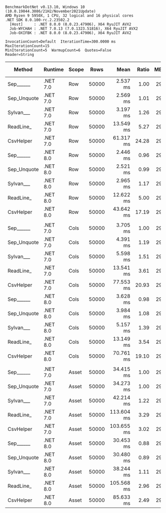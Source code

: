 ```

BenchmarkDotNet v0.13.10, Windows 10 (10.0.19044.3086/21H2/November2021Update)
AMD Ryzen 9 5950X, 1 CPU, 32 logical and 16 physical cores
.NET SDK 8.0.100-rc.2.23502.2
  [Host]     : .NET 8.0.0 (8.0.23.47906), X64 RyuJIT AVX2
  Job-WYCHAH : .NET 7.0.13 (7.0.1323.51816), X64 RyuJIT AVX2
  Job-OXIFBK : .NET 8.0.0 (8.0.23.47906), X64 RyuJIT AVX2

InvocationCount=Default  IterationTime=300.0000 ms  MaxIterationCount=15  
MinIterationCount=5  WarmupCount=6  Quotes=False  
Reader=String  

```
| Method      | Runtime  | Scope | Rows  | Mean       | Ratio | MB | MB/s    | ns/row | Allocated   | Alloc Ratio |
|------------ |--------- |------ |------ |-----------:|------:|---:|--------:|-------:|------------:|------------:|
| Sep______   | .NET 7.0 | Row   | 50000 |   2.537 ms |  1.00 | 29 | 11503.7 |   50.7 |       935 B |        1.00 |
| Sep_Unquote | .NET 7.0 | Row   | 50000 |   2.569 ms |  1.01 | 29 | 11360.9 |   51.4 |       935 B |        1.00 |
| Sylvan___   | .NET 7.0 | Row   | 50000 |   3.197 ms |  1.26 | 29 |  9128.8 |   63.9 |      7383 B |        7.90 |
| ReadLine_   | .NET 7.0 | Row   | 50000 |  13.549 ms |  5.27 | 29 |  2153.8 |  271.0 |  90734847 B |   97,042.62 |
| CsvHelper   | .NET 7.0 | Row   | 50000 |  61.317 ms | 24.28 | 29 |   475.9 | 1226.3 |     21150 B |       22.62 |
| Sep______   | .NET 8.0 | Row   | 50000 |   2.446 ms |  0.96 | 29 | 11931.8 |   48.9 |       934 B |        1.00 |
| Sep_Unquote | .NET 8.0 | Row   | 50000 |   2.521 ms |  0.99 | 29 | 11576.6 |   50.4 |       934 B |        1.00 |
| Sylvan___   | .NET 8.0 | Row   | 50000 |   2.965 ms |  1.17 | 29 |  9842.7 |   59.3 |      7382 B |        7.90 |
| ReadLine_   | .NET 8.0 | Row   | 50000 |  12.622 ms |  5.00 | 29 |  2311.9 |  252.4 |  90734841 B |   97,042.61 |
| CsvHelper   | .NET 8.0 | Row   | 50000 |  43.642 ms | 17.19 | 29 |   668.6 |  872.8 |     21081 B |       22.55 |
|             |          |       |       |            |       |    |         |        |             |             |
| Sep______   | .NET 7.0 | Cols  | 50000 |   3.705 ms |  1.00 | 29 |  7875.9 |   74.1 |       938 B |        1.00 |
| Sep_Unquote | .NET 7.0 | Cols  | 50000 |   4.391 ms |  1.19 | 29 |  6645.3 |   87.8 |       941 B |        1.00 |
| Sylvan___   | .NET 7.0 | Cols  | 50000 |   5.598 ms |  1.51 | 29 |  5213.0 |  112.0 |      7389 B |        7.88 |
| ReadLine_   | .NET 7.0 | Cols  | 50000 |  13.541 ms |  3.61 | 29 |  2155.1 |  270.8 |  90734847 B |   96,732.25 |
| CsvHelper   | .NET 7.0 | Cols  | 50000 |  77.553 ms | 20.93 | 29 |   376.3 | 1551.1 |    457022 B |      487.23 |
| Sep______   | .NET 8.0 | Cols  | 50000 |   3.628 ms |  0.98 | 29 |  8043.9 |   72.6 |       937 B |        1.00 |
| Sep_Unquote | .NET 8.0 | Cols  | 50000 |   3.984 ms |  1.08 | 29 |  7325.4 |   79.7 |       938 B |        1.00 |
| Sylvan___   | .NET 8.0 | Cols  | 50000 |   5.157 ms |  1.39 | 29 |  5658.3 |  103.1 |      7386 B |        7.87 |
| ReadLine_   | .NET 8.0 | Cols  | 50000 |  13.149 ms |  3.54 | 29 |  2219.3 |  263.0 |  90734841 B |   96,732.24 |
| CsvHelper   | .NET 8.0 | Cols  | 50000 |  70.761 ms | 19.10 | 29 |   412.4 | 1415.2 |    457060 B |      487.27 |
|             |          |       |       |            |       |    |         |        |             |             |
| Sep______   | .NET 7.0 | Asset | 50000 |  34.415 ms |  1.00 | 29 |   847.9 |  688.3 |  14130898 B |        1.00 |
| Sep_Unquote | .NET 7.0 | Asset | 50000 |  34.273 ms |  1.00 | 29 |   851.4 |  685.5 |  14130898 B |        1.00 |
| Sylvan___   | .NET 7.0 | Asset | 50000 |  42.214 ms |  1.22 | 29 |   691.3 |  844.3 |  14296698 B |        1.01 |
| ReadLine_   | .NET 7.0 | Asset | 50000 | 113.604 ms |  3.29 | 29 |   256.9 | 2272.1 | 104584612 B |        7.40 |
| CsvHelper   | .NET 7.0 | Asset | 50000 | 103.655 ms |  3.02 | 29 |   281.5 | 2073.1 |  14307286 B |        1.01 |
| Sep______   | .NET 8.0 | Asset | 50000 |  30.453 ms |  0.88 | 29 |   958.3 |  609.1 |  14130846 B |        1.00 |
| Sep_Unquote | .NET 8.0 | Asset | 50000 |  30.480 ms |  0.89 | 29 |   957.4 |  609.6 |  14130886 B |        1.00 |
| Sylvan___   | .NET 8.0 | Asset | 50000 |  38.244 ms |  1.11 | 29 |   763.0 |  764.9 |  14296692 B |        1.01 |
| ReadLine_   | .NET 8.0 | Asset | 50000 | 105.568 ms |  2.96 | 29 |   276.4 | 2111.4 | 104584668 B |        7.40 |
| CsvHelper   | .NET 8.0 | Asset | 50000 |  85.633 ms |  2.49 | 29 |   340.8 | 1712.7 |  14306936 B |        1.01 |
